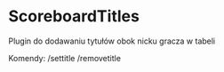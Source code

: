 # ScoreboardTitles
Plugin do dodawaniu tytułów obok nicku gracza w tabeli

Komendy:
/settitle
/removetitle
